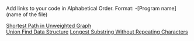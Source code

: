 Add links to your code in Alphabetical Order.
Format: -[Program name](name of the file)

[Shortest Path in Unweighted Graph](shortest_path_unweighted.py)  
[Union Find Data Structure](ufds.py)
[Longest Substring Without Repeating Characters](lengthOfLongestSubstring.py)
